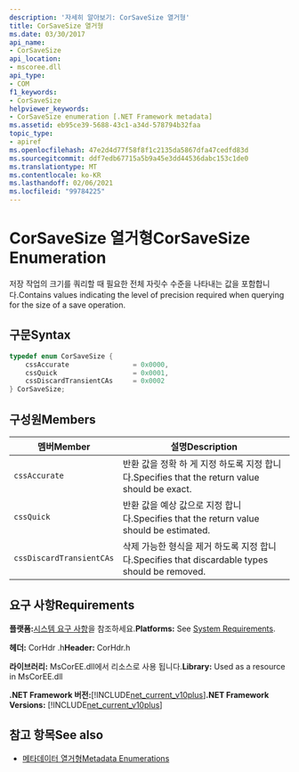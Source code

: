 ```yaml
---
description: '자세히 알아보기: CorSaveSize 열거형'
title: CorSaveSize 열거형
ms.date: 03/30/2017
api_name:
- CorSaveSize
api_location:
- mscoree.dll
api_type:
- COM
f1_keywords:
- CorSaveSize
helpviewer_keywords:
- CorSaveSize enumeration [.NET Framework metadata]
ms.assetid: eb95ce39-5688-43c1-a34d-578794b32faa
topic_type:
- apiref
ms.openlocfilehash: 47e2d4d77f58f8f1c2135da5867dfa47cedfd83d
ms.sourcegitcommit: ddf7edb67715a5b9a45e3dd44536dabc153c1de0
ms.translationtype: MT
ms.contentlocale: ko-KR
ms.lasthandoff: 02/06/2021
ms.locfileid: "99784225"
---
```

# <a name="corsavesize-enumeration"></a><span data-ttu-id="ab868-103">CorSaveSize 열거형</span><span class="sxs-lookup"><span data-stu-id="ab868-103">CorSaveSize Enumeration</span></span>

<span data-ttu-id="ab868-104">저장 작업의 크기를 쿼리할 때 필요한 전체 자릿수 수준을 나타내는 값을 포함합니다.</span><span class="sxs-lookup"><span data-stu-id="ab868-104">Contains values indicating the level of precision required when querying for the size of a save operation.</span></span>  
  
## <a name="syntax"></a><span data-ttu-id="ab868-105">구문</span><span class="sxs-lookup"><span data-stu-id="ab868-105">Syntax</span></span>  
  
```cpp  
typedef enum CorSaveSize {  
    cssAccurate                = 0x0000,
    cssQuick                   = 0x0001,
    cssDiscardTransientCAs     = 0x0002  
} CorSaveSize;  
```  
  
## <a name="members"></a><span data-ttu-id="ab868-106">구성원</span><span class="sxs-lookup"><span data-stu-id="ab868-106">Members</span></span>  
  
|<span data-ttu-id="ab868-107">멤버</span><span class="sxs-lookup"><span data-stu-id="ab868-107">Member</span></span>|<span data-ttu-id="ab868-108">설명</span><span class="sxs-lookup"><span data-stu-id="ab868-108">Description</span></span>|  
|------------|-----------------|  
|`cssAccurate`|<span data-ttu-id="ab868-109">반환 값을 정확 하 게 지정 하도록 지정 합니다.</span><span class="sxs-lookup"><span data-stu-id="ab868-109">Specifies that the return value should be exact.</span></span>|  
|`cssQuick`|<span data-ttu-id="ab868-110">반환 값을 예상 값으로 지정 합니다.</span><span class="sxs-lookup"><span data-stu-id="ab868-110">Specifies that the return value should be estimated.</span></span>|  
|`cssDiscardTransientCAs`|<span data-ttu-id="ab868-111">삭제 가능한 형식을 제거 하도록 지정 합니다.</span><span class="sxs-lookup"><span data-stu-id="ab868-111">Specifies that discardable types should be removed.</span></span>|  
  
## <a name="requirements"></a><span data-ttu-id="ab868-112">요구 사항</span><span class="sxs-lookup"><span data-stu-id="ab868-112">Requirements</span></span>  

 <span data-ttu-id="ab868-113">**플랫폼:**[시스템 요구 사항](../../get-started/system-requirements.md)을 참조하세요.</span><span class="sxs-lookup"><span data-stu-id="ab868-113">**Platforms:** See [System Requirements](../../get-started/system-requirements.md).</span></span>  
  
 <span data-ttu-id="ab868-114">**헤더:** CorHdr .h</span><span class="sxs-lookup"><span data-stu-id="ab868-114">**Header:** CorHdr.h</span></span>  
  
 <span data-ttu-id="ab868-115">**라이브러리:** MsCorEE.dll에서 리소스로 사용 됩니다.</span><span class="sxs-lookup"><span data-stu-id="ab868-115">**Library:** Used as a resource in MsCorEE.dll</span></span>  
  
 <span data-ttu-id="ab868-116">**.NET Framework 버전:**[!INCLUDE[net_current_v10plus](../../../../includes/net-current-v10plus-md.md)]</span><span class="sxs-lookup"><span data-stu-id="ab868-116">**.NET Framework Versions:** [!INCLUDE[net_current_v10plus](../../../../includes/net-current-v10plus-md.md)]</span></span>  
  
## <a name="see-also"></a><span data-ttu-id="ab868-117">참고 항목</span><span class="sxs-lookup"><span data-stu-id="ab868-117">See also</span></span>

- [<span data-ttu-id="ab868-118">메타데이터 열거형</span><span class="sxs-lookup"><span data-stu-id="ab868-118">Metadata Enumerations</span></span>](metadata-enumerations.md)

